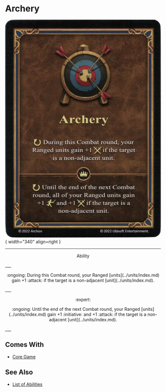 # Archery

![Archery](../assets/abilities-archery.webp){ width="340" align=right }

___
<p style="text-align: center;" markdown>Ability</p>
___
<p style="text-align: center;" markdown>:ongoing: During this Combat round, your Ranged [units](../units/index.md) gain +1 :attack: if the target is a non-adjacent [unit](../units/index.md).</p>
___
<p style="text-align: center;" markdown> :expert: </p>

<p style="text-align: center;" markdown>:ongoing: Until the end of the next Combat round, your Ranged [units](../units/index.md) gain +1 :initiative: and +1 :attack: if the target is a non-adjacent [unit](../units/index.md).</p>
___


## Comes With

- [Core Game](../content.md)


## See Also

- [List of Abilities](index.md)
